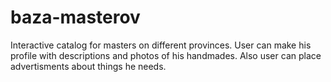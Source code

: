 # baza-masterov
Interactive catalog for masters on different provinces. User can make his profile with descriptions and photos of his handmades. Also user can place advertisments about things he needs. 

